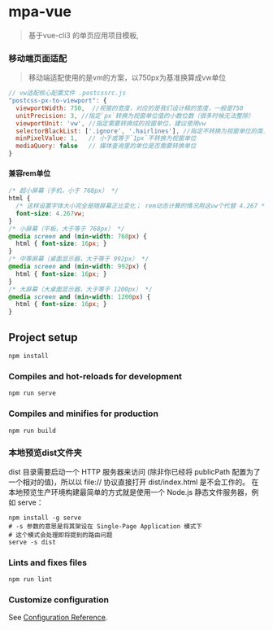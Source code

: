 # mpa-vue

> 基于vue-cli3 的单页应用项目模板,



### 移动端页面适配

> 移动端适配使用的是vm的方案，以750px为基准换算成vw单位

```js
// vw适配核心配置文件 .postcssrc.js
"postcss-px-to-viewport": {
  viewportWidth: 750,  //视窗的宽度，对应的是我们设计稿的宽度，一般是750
  unitPrecision: 3, //指定`px`转换为视窗单位值的小数位数（很多时候无法整除）
  viewportUnit: 'vw', //指定需要转换成的视窗单位，建议使用vw
  selectorBlackList: ['.ignore', '.hairlines'], //指定不转换为视窗单位的类，可以自定义
  minPixelValue: 1,   // 小于或等于`1px`不转换为视窗单位
  mediaQuery: false   // 媒体查询里的单位是否需要转换单位
}
```

#### 兼容rem单位

```css
/* 超小屏幕（手机，小于 768px） */
html {
  /* 这样设置字体大小完全是随屏幕正比变化； rem动态计算的情况用这vw个代替 4.267 * 750 / 100 = 32px */
  font-size: 4.267vw;
}
/* 小屏幕（平板，大于等于 768px） */
@media screen and (min-width: 768px) {
  html { font-size: 16px; }
}
/* 中等屏幕（桌面显示器，大于等于 992px） */
@media screen and (min-width: 992px) {
  html { font-size: 16px; }
}
/* 大屏幕（大桌面显示器，大于等于 1200px） */
@media screen and (min-width: 1200px) {
  html { font-size: 16px; }
}
```



## Project setup
```
npm install
```

### Compiles and hot-reloads for development
```
npm run serve
```

### Compiles and minifies for production
```
npm run build
```

### 本地预览dist文件夹
dist 目录需要启动一个 HTTP 服务器来访问 (除非你已经将 publicPath 配置为了一个相对的值)，所以以 file:// 协议直接打开 dist/index.html 是不会工作的。
在本地预览生产环境构建最简单的方式就是使用一个 Node.js 静态文件服务器，例如 serve：

```
npm install -g serve
# -s 参数的意思是将其架设在 Single-Page Application 模式下
# 这个模式会处理即将提到的路由问题
serve -s dist
```

### Lints and fixes files
```
npm run lint
```

### Customize configuration
See [Configuration Reference](https://cli.vuejs.org/config/).
